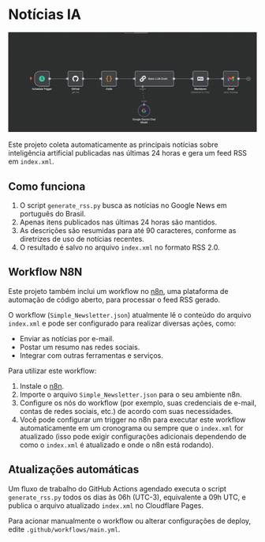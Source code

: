 # Notícias IA

![](brave_screenshot_n8n.rafaelamiranda.com.br.png)  


Este projeto coleta automaticamente as principais notícias sobre inteligência artificial publicadas nas últimas 24 horas e gera um feed RSS em `index.xml`.

## Como funciona

1. O script `generate_rss.py` busca as notícias no Google News em português do Brasil.
2. Apenas itens publicados nas últimas 24 horas são mantidos.
3. As descrições são resumidas para até 90 caracteres, conforme as diretrizes de uso de notícias recentes.
4. O resultado é salvo no arquivo `index.xml` no formato RSS 2.0.

## Workflow N8N

Este projeto também inclui um workflow no [n8n](https://n8n.io/), uma plataforma de automação de código aberto, para processar o feed RSS gerado.

O workflow (`Simple_Newsletter.json`) atualmente lê o conteúdo do arquivo `index.xml` e pode ser configurado para realizar diversas ações, como:

* Enviar as notícias por e-mail.
* Postar um resumo nas redes sociais.
* Integrar com outras ferramentas e serviços.

Para utilizar este workflow:

1.  Instale o [n8n](https://n8n.io/docs/getting-started/).
2.  Importe o arquivo `Simple_Newsletter.json` para o seu ambiente n8n.
3.  Configure os nós do workflow (por exemplo, suas credenciais de e-mail, contas de redes sociais, etc.) de acordo com suas necessidades.
4.  Você pode configurar um trigger no n8n para executar este workflow automaticamente em um cronograma ou sempre que o `index.xml` for atualizado (isso pode exigir configurações adicionais dependendo de como o `index.xml` é atualizado e onde o n8n está rodando).

## Atualizações automáticas

Um fluxo de trabalho do GitHub Actions agendado executa o script `generate_rss.py` todos os dias às 06h (UTC-3), equivalente a 09h UTC, e publica o arquivo atualizado `index.xml` no Cloudflare Pages.

Para acionar manualmente o workflow ou alterar configurações de deploy, edite `.github/workflows/main.yml`.